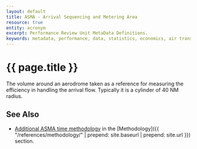 ```yaml
---
layout: default
title: ASMA - Arrival Sequencing and Metering Area
resource: true
entity: acronym
excerpt: Performance Review Unit MetaData Definitions.
keywords: metadata, performance, data, statistics, economics, air transport, flights, europe, cost efficiency
---
```

# {{ page.title }}

The volume around an aerodrome taken as a reference for measuring the efficiency in handling the arrival flow.
Typically it is a cylinder of 40 NM radius.

## See Also

* [Additional ASMA time methodology][asma]
in the [Methodology]({{ "/references/methodology/" | prepend: site.baseurl | prepend: site.url }}) section.

[asma]: <{{ "/references/methodology/unimpeded_asma_time.html" | prepend: site.baseurl | prepend: site.url }}> "Unimpeded ASMA Time"